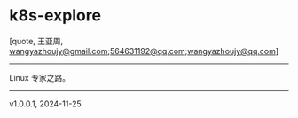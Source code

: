 
# k8s-explore

[quote, 王亚周, wangyazhoujy@gmail.com;564631192@qq.com;wangyazhoujy@qq.com]
____
Linux 专家之路。
____


v1.0.0.1, 2024-11-25



